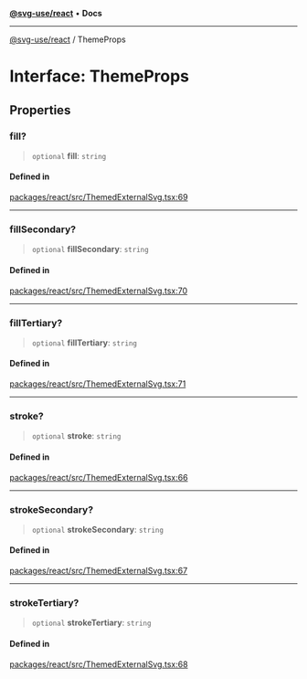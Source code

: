 [**@svg-use/react**](../README.md) • **Docs**

---

[@svg-use/react](../README.md) / ThemeProps

# Interface: ThemeProps

## Properties

### fill?

> `optional` **fill**: `string`

#### Defined in

[packages/react/src/ThemedExternalSvg.tsx:69](https://github.com/fpapado/svg-use/blob/585a805df232df52047b5d894dcd94635b4f932c/packages/react/src/ThemedExternalSvg.tsx#L69)

---

### fillSecondary?

> `optional` **fillSecondary**: `string`

#### Defined in

[packages/react/src/ThemedExternalSvg.tsx:70](https://github.com/fpapado/svg-use/blob/585a805df232df52047b5d894dcd94635b4f932c/packages/react/src/ThemedExternalSvg.tsx#L70)

---

### fillTertiary?

> `optional` **fillTertiary**: `string`

#### Defined in

[packages/react/src/ThemedExternalSvg.tsx:71](https://github.com/fpapado/svg-use/blob/585a805df232df52047b5d894dcd94635b4f932c/packages/react/src/ThemedExternalSvg.tsx#L71)

---

### stroke?

> `optional` **stroke**: `string`

#### Defined in

[packages/react/src/ThemedExternalSvg.tsx:66](https://github.com/fpapado/svg-use/blob/585a805df232df52047b5d894dcd94635b4f932c/packages/react/src/ThemedExternalSvg.tsx#L66)

---

### strokeSecondary?

> `optional` **strokeSecondary**: `string`

#### Defined in

[packages/react/src/ThemedExternalSvg.tsx:67](https://github.com/fpapado/svg-use/blob/585a805df232df52047b5d894dcd94635b4f932c/packages/react/src/ThemedExternalSvg.tsx#L67)

---

### strokeTertiary?

> `optional` **strokeTertiary**: `string`

#### Defined in

[packages/react/src/ThemedExternalSvg.tsx:68](https://github.com/fpapado/svg-use/blob/585a805df232df52047b5d894dcd94635b4f932c/packages/react/src/ThemedExternalSvg.tsx#L68)

